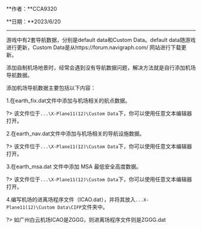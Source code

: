 **作者：**CCA9320

**日期：**2023/6/20

---

游戏中有2套导航数据，分别是default data和Custom Data。default data随游戏进行更新，Custom Data是从https://forum.navigraph.com/ 网站进行下载更新。

  添加自制机场地景时，经常会遇到没有导航数据问题，解决方法就是自行添加机场导航数据。

添加机场导航数据主要包括以下内容：

1.在earth_fix.dat文件中添加与机场相关的航点数据。

?> 该文件位于`...\X-Plane11(12)\Custom Data`下，你可以使用任意文本编辑器打开。

2.在earth_nav.dat文件中添加与机场相关的导航设施数据。

?> 该文件位于`...\X-Plane11(12)\Custom Data`下，你可以使用任意文本编辑器打开。

3.在earth_msa.dat 文件中添加 MSA 最低安全高度数据。

?> 该文件位于`...\X-Plane11(12)\Custom Data`下，你可以使用任意文本编辑器打开。

4.编写机场的进离场程序文件（ICAO.dat），并将其放入`...X-Plane11(12)\Custom Data\CIFP`文件夹中。

?> 如广州白云机场ICAO是ZGGG，则进离场程序文件则是ZGGG.dat